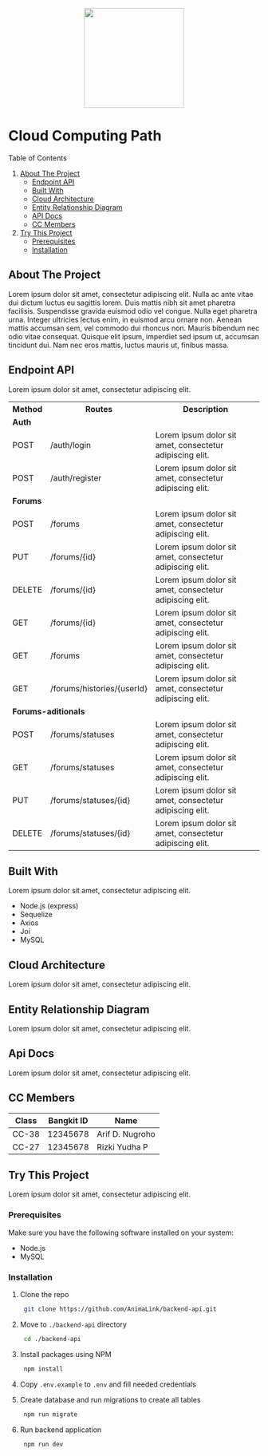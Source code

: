 <p align="center">
    <img src="https://github.com/AnimaLink/Machine-Learning-app/assets/91884661/71e483f7-e112-4151-9f30-97c96faac61c"  width="200" height="200">
</p>

# Cloud Computing Path

Table of Contents
  <ol>
    <li>
      <a href="#about-the-project">About The Project</a>
      <ul>
        <li><a href="#endpoint-api">Endpoint API</a></li>
        <li><a href="#built-with">Built With</a></li>
        <li><a href="#cloud-architecture">Cloud Architecture</a></li>
        <li><a href="#entity-relationship-diagram">Entity Relationship Diagram</a></li>
        <li><a href="#api-docs">API Docs</a></li>
        <li><a href="#cc-members">CC Members</a></li>
      </ul>
    </li>
    <li>
      <a href="#getting-started">Try This Project</a>
      <ul>
        <li><a href="#prerequisites">Prerequisites</a></li>
        <li><a href="#installation">Installation</a></li>
      </ul>
    </li>
  </ol>

## About The Project
Lorem ipsum dolor sit amet, consectetur adipiscing elit. Nulla ac ante vitae dui dictum luctus eu sagittis lorem. Duis mattis nibh sit amet pharetra facilisis. Suspendisse gravida euismod odio vel congue. Nulla eget pharetra urna. Integer ultricies lectus enim, in euismod arcu ornare non. Aenean mattis accumsan sem, vel commodo dui rhoncus non. Mauris bibendum nec odio vitae consequat. Quisque elit ipsum, imperdiet sed ipsum ut, accumsan tincidunt dui. Nam nec eros mattis, luctus mauris ut, finibus massa.

## Endpoint API
Lorem ipsum dolor sit amet, consectetur adipiscing elit.

<table width="100%">
    <tr>
        <th>Method</th>
        <th>Routes</th>
        <th>Description</th>
    </tr>
    <tr>
        <td colspan="3"><b>Auth</b></td>
    </tr>
     <tr>
        <td>POST</td>
        <td>/auth/login</td>
        <td>Lorem ipsum dolor sit amet, consectetur adipiscing elit.</td>
    </tr>
     <tr>
        <td>POST</td>
        <td>/auth/register</td>
        <td>Lorem ipsum dolor sit amet, consectetur adipiscing elit.</td>
    </tr>
     <tr>
        <td colspan="3"><b>Forums</b></td>
    </tr>
    <tr>
        <td>POST</td>
        <td>/forums</td>
        <td>Lorem ipsum dolor sit amet, consectetur adipiscing elit.</td>
    </tr>
     <tr>
        <td>PUT</td>
        <td>/forums/{id}</td>
        <td>Lorem ipsum dolor sit amet, consectetur adipiscing elit.</td>
    </tr>
    <tr>
        <td>DELETE</td>
        <td>/forums/{id}</td>
        <td>Lorem ipsum dolor sit amet, consectetur adipiscing elit.</td>
    </tr>
    <tr>
        <td>GET</td>
        <td>/forums/{id}</td>
        <td>Lorem ipsum dolor sit amet, consectetur adipiscing elit.</td>
    </tr>
    <tr>
        <td>GET</td>
        <td>/forums</td>
        <td>Lorem ipsum dolor sit amet, consectetur adipiscing elit.</td>
    </tr>
     <tr>
        <td>GET</td>
        <td>/forums/histories/{userId}</td>
        <td>Lorem ipsum dolor sit amet, consectetur adipiscing elit.</td>
    </tr>
     <tr>
        <td colspan="3"><b>Forums-aditionals</b></td>
    </tr>
    <tr>
        <td>POST</td>
        <td>/forums/statuses</td>
        <td>Lorem ipsum dolor sit amet, consectetur adipiscing elit.</td>
    </tr>
     <tr>
        <td>GET</td>
        <td>/forums/statuses</td>
        <td>Lorem ipsum dolor sit amet, consectetur adipiscing elit.</td>
    </tr>
    <tr>
        <td>PUT</td>
        <td>/forums/statuses/{id}</td>
        <td>Lorem ipsum dolor sit amet, consectetur adipiscing elit.</td>
    </tr>
    <tr>
        <td>DELETE</td>
        <td>/forums/statuses/{id}</td>
        <td>Lorem ipsum dolor sit amet, consectetur adipiscing elit.</td>
    </tr>
    
</table>

## Built With
Lorem ipsum dolor sit amet, consectetur adipiscing elit.

- Node.js (express)
- Sequelize
- Axios
- Joi
- MySQL

## Cloud Architecture
Lorem ipsum dolor sit amet, consectetur adipiscing elit.

## Entity Relationship Diagram 
Lorem ipsum dolor sit amet, consectetur adipiscing elit.

## Api Docs 
Lorem ipsum dolor sit amet, consectetur adipiscing elit.

## CC Members 
|Class|Bangkit ID|Name|
|-----|----------|----|
|CC-38|12345678|Arif D. Nugroho|
|CC-27|12345678|Rizki Yudha P|

## Try This Project
Lorem ipsum dolor sit amet, consectetur adipiscing elit.

### Prerequisites
Make sure you have the following software installed on your system:
- Node.js
- MySQL

### Installation
1. Clone the repo
   
   ```sh
    git clone https://github.com/AnimaLink/backend-api.git
   ```
2. Move to `./backend-api` directory

   ```sh
    cd ./backend-api
   ```
   
3. Install packages using NPM

   ```sh
    npm install 
   ```

4. Copy `.env.example` to `.env` and fill needed credentials

5. Create database and run migrations to create all tables

   ```sh
    npm run migrate 
   ```

5. Run backend application

   ```sh
    npm run dev 
   ```
